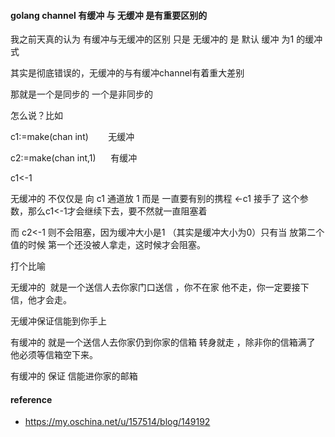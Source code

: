 #### golang channel 有缓冲 与 无缓冲 是有重要区别的

我之前天真的认为 有缓冲与无缓冲的区别 只是 无缓冲的 是 默认 缓冲 为1 的缓冲式

其实是彻底错误的，无缓冲的与有缓冲channel有着重大差别

那就是一个是同步的 一个是非同步的

怎么说？比如

c1:=make\(chan int\)        无缓冲

c2:=make\(chan int,1\)      有缓冲

c1&lt;-1                            

无缓冲的 不仅仅是 向 c1 通道放 1 而是 一直要有别的携程 &lt;-c1 接手了 这个参数，那么c1&lt;-1才会继续下去，要不然就一直阻塞着

而 c2&lt;-1 则不会阻塞，因为缓冲大小是1 （其实是缓冲大小为0）只有当 放第二个值的时候 第一个还没被人拿走，这时候才会阻塞。

打个比喻

无缓冲的  就是一个送信人去你家门口送信 ，你不在家 他不走，你一定要接下信，他才会走。

无缓冲保证信能到你手上

有缓冲的 就是一个送信人去你家仍到你家的信箱 转身就走 ，除非你的信箱满了 他必须等信箱空下来。

有缓冲的 保证 信能进你家的邮箱



#### reference

* https://my.oschina.net/u/157514/blog/149192



